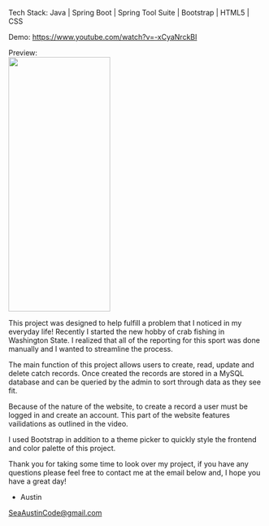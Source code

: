 Tech Stack: 
Java | Spring Boot | Spring Tool Suite | Bootstrap | HTML5 | CSS

Demo: 
https://www.youtube.com/watch?v=-xCyaNrckBI

Preview: <br>
<img src="[https://i.imgur.com/qu9hyQE.png](https://i.imgur.com/qu9hyQE.png)" height="500px" width="200px" />

This project was designed to help fulfill a problem that I noticed in my everyday life! Recently I started the new hobby of crab fishing in Washington State. I realized that all of the reporting for this sport was done manually and I wanted to streamline the process.

The main function of this project allows users to create, read, update and delete catch records. Once created the records are stored in a MySQL database and can be queried by the admin to sort through data as they see fit. 

Because of the nature of the website, to create a record a user must be logged in and create an account. This part of the website features vailidations as outlined in the video. 

I used Bootstrap in addition to a theme picker to quickly style the frontend and color palette of this project.  

Thank you for taking some time to look over my project, if you have any questions please feel free to contact me at the email below and, I hope you have a great day! 

- Austin

SeaAustinCode@gmail.com
